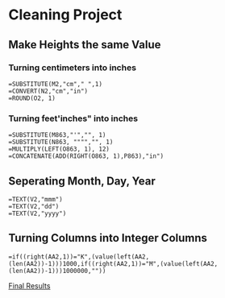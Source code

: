 # Cleaning Project

## Make Heights the same Value

### Turning centimeters into inches
```
=SUBSTITUTE(M2,"cm"," ",1)
=CONVERT(N2,"cm","in")
=ROUND(O2, 1)
```
### Turning feet'inches" into inches
```
=SUBSTITUTE(M863,"'","", 1)
=SUBSTITUTE(N863, """","", 1)
=MULTIPLY(LEFT(O863, 1), 12)
=CONCATENATE(ADD(RIGHT(O863, 1),P863),"in") 
```
## Seperating Month, Day, Year
```
=TEXT(V2,"mmm")
=TEXT(V2,"dd")
=TEXT(V2,"yyyy")
```
## Turning Columns into Integer Columns
```
=if((right(AA2,1))="K",(value(left(AA2,(len(AA2))-1)))1000,if((right(AA2,1))="M",(value(left(AA2,(len(AA2))-1)))1000000,""))
```
[Final Results](https://docs.google.com/spreadsheets/d/16fTAHn8iMF_Fcwv8Ix4Yo0neNEC92R_i46uMAAhecFg/edit#gid=1084324460)
